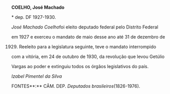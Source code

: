 **COELHO, José Machado**



\* dep. DF 1927-1930.



*José Machado Coelho*foi eleito deputado federal pelo Distrito Federal

em 1927 e exerceu o mandato de maio desse ano até 31 de dezembro de

1929. Reeleito para a legislatura seguinte, teve o mandato interrompido

com a vitória, em 24 de outubro de 1930, da revolução que levou Getúlio

Vargas ao poder e extinguiu todos os órgãos legislativos do país.



*Izabel Pimentel da Silva*



FONTES**:** CÂM. DEP. *Deputados brasileiros*(1826-1976).

